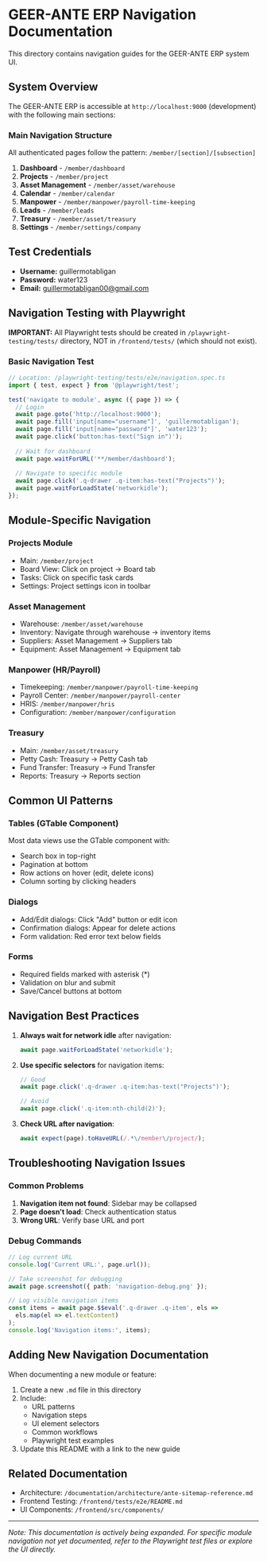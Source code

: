 # GEER-ANTE ERP Navigation Documentation

This directory contains navigation guides for the GEER-ANTE ERP system UI.

## System Overview

The GEER-ANTE ERP is accessible at `http://localhost:9000` (development) with the following main sections:

### Main Navigation Structure
All authenticated pages follow the pattern: `/member/[section]/[subsection]`

1. **Dashboard** - `/member/dashboard`
2. **Projects** - `/member/project`  
3. **Asset Management** - `/member/asset/warehouse`
4. **Calendar** - `/member/calendar`
5. **Manpower** - `/member/manpower/payroll-time-keeping`
6. **Leads** - `/member/leads`
7. **Treasury** - `/member/asset/treasury`
8. **Settings** - `/member/settings/company`

## Test Credentials
- **Username:** guillermotabligan
- **Password:** water123
- **Email:** guillermotabligan00@gmail.com

## Navigation Testing with Playwright

**IMPORTANT:** All Playwright tests should be created in `/playwright-testing/tests/` directory, NOT in `/frontend/tests/` (which should not exist).

### Basic Navigation Test
```typescript
// Location: /playwright-testing/tests/e2e/navigation.spec.ts
import { test, expect } from '@playwright/test';

test('navigate to module', async ({ page }) => {
  // Login
  await page.goto('http://localhost:9000');
  await page.fill('input[name="username"]', 'guillermotabligan');
  await page.fill('input[name="password"]', 'water123');
  await page.click('button:has-text("Sign in")');
  
  // Wait for dashboard
  await page.waitForURL('**/member/dashboard');
  
  // Navigate to specific module
  await page.click('.q-drawer .q-item:has-text("Projects")');
  await page.waitForLoadState('networkidle');
});
```

## Module-Specific Navigation

### Projects Module
- Main: `/member/project`
- Board View: Click on project → Board tab
- Tasks: Click on specific task cards
- Settings: Project settings icon in toolbar

### Asset Management
- Warehouse: `/member/asset/warehouse`
- Inventory: Navigate through warehouse → inventory items
- Suppliers: Asset Management → Suppliers tab
- Equipment: Asset Management → Equipment tab

### Manpower (HR/Payroll)
- Timekeeping: `/member/manpower/payroll-time-keeping`
- Payroll Center: `/member/manpower/payroll-center`
- HRIS: `/member/manpower/hris`
- Configuration: `/member/manpower/configuration`

### Treasury
- Main: `/member/asset/treasury`
- Petty Cash: Treasury → Petty Cash tab
- Fund Transfer: Treasury → Fund Transfer
- Reports: Treasury → Reports section

## Common UI Patterns

### Tables (GTable Component)
Most data views use the GTable component with:
- Search box in top-right
- Pagination at bottom
- Row actions on hover (edit, delete icons)
- Column sorting by clicking headers

### Dialogs
- Add/Edit dialogs: Click "Add" button or edit icon
- Confirmation dialogs: Appear for delete actions
- Form validation: Red error text below fields

### Forms
- Required fields marked with asterisk (*)
- Validation on blur and submit
- Save/Cancel buttons at bottom

## Navigation Best Practices

1. **Always wait for network idle** after navigation:
   ```typescript
   await page.waitForLoadState('networkidle');
   ```

2. **Use specific selectors** for navigation items:
   ```typescript
   // Good
   await page.click('.q-drawer .q-item:has-text("Projects")');
   
   // Avoid
   await page.click('.q-item:nth-child(2)');
   ```

3. **Check URL after navigation**:
   ```typescript
   await expect(page).toHaveURL(/.*\/member\/project/);
   ```

## Troubleshooting Navigation Issues

### Common Problems
1. **Navigation item not found**: Sidebar may be collapsed
2. **Page doesn't load**: Check authentication status
3. **Wrong URL**: Verify base URL and port

### Debug Commands
```typescript
// Log current URL
console.log('Current URL:', page.url());

// Take screenshot for debugging
await page.screenshot({ path: 'navigation-debug.png' });

// Log visible navigation items
const items = await page.$$eval('.q-drawer .q-item', els => 
  els.map(el => el.textContent)
);
console.log('Navigation items:', items);
```

## Adding New Navigation Documentation

When documenting a new module or feature:

1. Create a new `.md` file in this directory
2. Include:
   - URL patterns
   - Navigation steps
   - UI element selectors
   - Common workflows
   - Playwright test examples
3. Update this README with a link to the new guide

## Related Documentation
- Architecture: `/documentation/architecture/ante-sitemap-reference.md`
- Frontend Testing: `/frontend/tests/e2e/README.md`
- UI Components: `/frontend/src/components/`

---

*Note: This documentation is actively being expanded. For specific module navigation not yet documented, refer to the Playwright test files or explore the UI directly.*